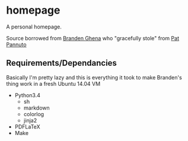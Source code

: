 homepage
========

A personal homepage.

Source borrowed from [Branden Ghena](https://github.com/brghena/brghena-homepage) who "gracefully stole" from [Pat Pannuto](https://github.com/ppannuto/patpannuto.com)


Requirements/Dependancies
-------------------------

Basically I'm pretty lazy and this is everything it took to make Branden's thing work in a fresh Ubuntu 14.04 VM

- Python3.4
	- sh
	- markdown
	- colorlog
	- jinja2
- PDFLaTeX
- Make